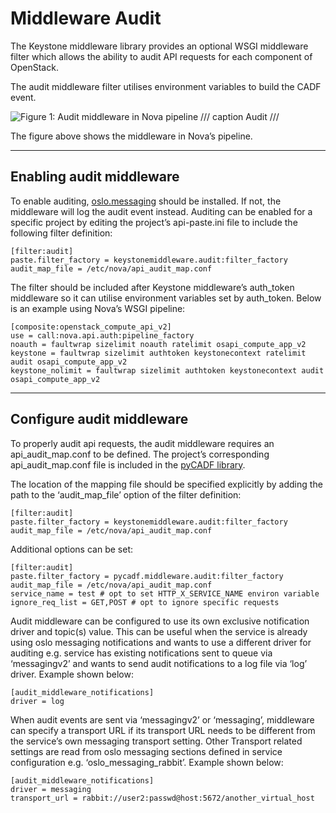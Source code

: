 # **Middleware Audit**

The Keystone middleware library provides an optional WSGI middleware filter which allows the ability to audit API requests for each component of OpenStack.

The audit middleware filter utilises environment variables to build the CADF event.

![Figure 1: Audit middleware in Nova pipeline](https://docs.openstack.org/keystonemiddleware/zed/_images/audit.png)
/// caption
Audit
///

The figure above shows the middleware in Nova’s pipeline.

---

## **Enabling audit middleware**

To enable auditing, [oslo.messaging](https://www.github.com/openstack/oslo.messaging) should be installed. If not, the middleware will log the audit event instead. Auditing can be enabled for a specific project by editing the project’s api-paste.ini file to include the following filter definition:

```
[filter:audit]
paste.filter_factory = keystonemiddleware.audit:filter_factory
audit_map_file = /etc/nova/api_audit_map.conf
```

The filter should be included after Keystone middleware’s auth\_token middleware so it can utilise environment variables set by auth\_token. Below is an example using Nova’s WSGI pipeline:

```
[composite:openstack_compute_api_v2]
use = call:nova.api.auth:pipeline_factory
noauth = faultwrap sizelimit noauth ratelimit osapi_compute_app_v2
keystone = faultwrap sizelimit authtoken keystonecontext ratelimit audit osapi_compute_app_v2
keystone_nolimit = faultwrap sizelimit authtoken keystonecontext audit osapi_compute_app_v2
```

---

## **Configure audit middleware**

To properly audit api requests, the audit middleware requires an api\_audit\_map.conf to be defined. The project’s corresponding api\_audit\_map.conf file is included in the [pyCADF library](https://github.com/openstack/pycadf/tree/master/etc/pycadf).

The location of the mapping file should be specified explicitly by adding the path to the ‘audit\_map\_file’ option of the filter definition:

```
[filter:audit]
paste.filter_factory = keystonemiddleware.audit:filter_factory
audit_map_file = /etc/nova/api_audit_map.conf
```

Additional options can be set:

```
[filter:audit]
paste.filter_factory = pycadf.middleware.audit:filter_factory
audit_map_file = /etc/nova/api_audit_map.conf
service_name = test # opt to set HTTP_X_SERVICE_NAME environ variable
ignore_req_list = GET,POST # opt to ignore specific requests
```

Audit middleware can be configured to use its own exclusive notification driver and topic(s) value. This can be useful when the service is already using oslo messaging notifications and wants to use a different driver for auditing e.g. service has existing notifications sent to queue via ‘messagingv2’ and wants to send audit notifications to a log file via ‘log’ driver. Example shown below:

```
[audit_middleware_notifications]
driver = log
```

When audit events are sent via ‘messagingv2’ or ‘messaging’, middleware can specify a transport URL if its transport URL needs to be different from the service’s own messaging transport setting. Other Transport related settings are read from oslo messaging sections defined in service configuration e.g. ‘oslo\_messaging\_rabbit’. Example shown below:

```
[audit_middleware_notifications]
driver = messaging
transport_url = rabbit://user2:passwd@host:5672/another_virtual_host
```
